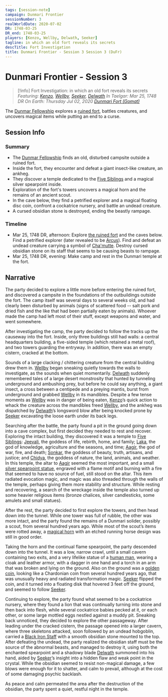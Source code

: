 ```yaml
---
tags: [session-note]
campaign: Dunmari Frontier
sessionNumber: 3
realWorldDate: 2020-07-02
DR: 1748-03-25
DR_end: 1748-03-25
players: [Kenzo, Wellby, Delwath, Seeker]
tagline: in which an old fort reveals its secrets
descTitle: Fort Investigation
title: Dunmari Frontier - Session 3 Session 3 (DuFr)
---
```

# Dunmari Frontier - Session 3

>[!info] Fort Investigation: in which an old fort reveals its secrets
> *Featuring: [Kenzo](<../../../people/pcs/dunmar-fellowship/kenzo.md>), [Wellby](<../../../people/pcs/dunmar-fellowship/wellby.md>), [Seeker](<../../../people/pcs/dunmar-fellowship/seeker.md>), [Delwath](<../../../people/pcs/dunmar-fellowship/delwath.md>)*
> *In Taelgar: Mar 25, 1748 DR*
> *On Earth: Thursday Jul 02, 2020*
> *[Dunmari Fort (Gomat)](<../../../gazetteer/greater-dunmar/dunmari-basin/dunmari-fort-gomat.md>)*

The [Dunmar Fellowship](<../../../people/pcs/dunmar-fellowship/dunmar-fellowship.md>) explores a [ruined fort](<../../../gazetteer/greater-dunmar/dunmari-basin/dunmari-fort-gomat.md>), battles creatures, and uncovers magical items while putting an end to a curse.
## Session Info
### Summary
- The [Dunmar Fellowship](<../../../people/pcs/dunmar-fellowship/dunmar-fellowship.md>) finds an old, disturbed campsite outside a ruined fort.
- Inside the fort, they encounter and defeat a giant insect-like creature, an ankheg.
- They discover a temple dedicated to the [Five Siblings](<../../../cosmology/religions/five-siblings/five-siblings.md>) and a magical silver spearpoint inside.
- Exploration of the fort's towers uncovers a magical horn and the remains of an ancient scout.
- In the cave below, they find a petrified explorer and a magical floating disc coin, confront a cockatrice nursery, and battle an undead creature.
- A cursed obsidian stone is destroyed, ending the beastly rampage.
### Timeline
- Mar 25, 1748 DR, afternoon: Explore [the ruined fort](<../../../gazetteer/greater-dunmar/dunmari-basin/dunmari-fort-gomat.md>) and the caves below. Find a petrified explorer (later revealed to be [Arcus](<../../../people/chardonians/arcus.md>)). Find and defeat an undead creature carrying a symbol of [Cha'mutte](<../../../people/extraplanar-powers/cha-mutte.md>). Destroy cursed obsidian stone on its staff that seems to be causing beasts to rampage. 
- Mar 25, 1748 DR, evening: Make camp and rest in the Dunmari temple at the fort.
## Narrative
The party decided to explore a little more before entering the ruined fort, and discovered a campsite in the foundations of the outbuildings outside the fort. The camp itself was several days to several weeks old, and had clearly been disturbed by animals (signs of scattered food -- salt pork and dried fish and the like that had been partially eaten by animals). Whoever made the camp had left most of their stuff, except weapons and water, and went somewhere. 

After investigating the camp, the party decided to follow the tracks up the causeway into the fort. Inside, only three buildings still had walls: a central headquarters building, a five-sided temple (which retained a metal roof), and two towers guarding the entryway. In addition, there was an empty cistern, cracked at the bottom. 

Sounds of a large clacking / chittering creature from the central building drew them in. [Wellby](<../../../people/pcs/dunmar-fellowship/wellby.md>) began sneaking quietly towards the walls to investigate, as the sounds when quiet momentarily. [Delwath](<../../../people/pcs/dunmar-fellowship/delwath.md>) suddenly remembered tales of a large desert monstrosity that hunted by tunneling underground and ambushing prey, but before he could say anything, a giant insect, a cross between a centipede and a preying mantis, burst from underground and grabbed [Wellby](<../../../people/pcs/dunmar-fellowship/wellby.md>) in its mandibles. Despite a few tense moments as [Wellby](<../../../people/pcs/dunmar-fellowship/wellby.md>) was in danger of being eaten, [Kenzo](<../../../people/pcs/dunmar-fellowship/kenzo.md>)’s quick action to whack the creature across the mandibles freed [Wellby](<../../../people/pcs/dunmar-fellowship/wellby.md>), and the ankheg was dispatched by [Delwath](<../../../people/pcs/dunmar-fellowship/delwath.md>)’s longsword blow after being knocked prone by [Seeker](<../../../people/pcs/dunmar-fellowship/seeker.md>) excavating the loose earth under its back legs. 

Searching after the battle, the party found a pit in the ground going down into a cave complex, but first decided they needed to rest and recover. Exploring the intact building, they discovered it was a temple to [Five Siblings](<../../../cosmology/religions/five-siblings/five-siblings.md>): [Jeevali](<../../../cosmology/gods/incorporeal-gods/dunmari/jeevali.md>), the goddess of life, rebirth, home, and family; [Laka](<../../../cosmology/gods/incorporeal-gods/dunmari/laka.md>), the god of knowledge, agriculture and the seasons, and time; [Aagir](<../../../cosmology/gods/incorporeal-gods/dunmari/aagir.md>), the god of war, fire, and death; [Sonkar](<../../../cosmology/gods/incorporeal-gods/dunmari/sonkar.md>), the goddess of beauty, truth, artisans, and justice; and [Chidya](<../../../cosmology/gods/incorporeal-gods/dunmari/chidya.md>), the goddess of nature, the land, animals, and weather. In this temple, the altar to [Aagir](<../../../cosmology/gods/incorporeal-gods/dunmari/aagir.md>) seemed the most important, and a small [silver spearpoint statue](<../treasure/treasure-from-dunmari-ruins/aagir-s-everlight.md>), engraved with a flame motif and burning with a fire that seemed to have no source of fuel, still stood on the altar. This item radiated evocation magic, and magic was also threaded through the walls of the temple, perhaps giving them more stability and structure. While resting and recovering, a search of the wreckage inside the temple also turned up some heavier religious items (bronze chalices, silver candlesticks, some amulets and small statues). 

After the rest, the party decided to first explore the towers, and then head down into the tunnel. While one tower was full of rubble, the other was more intact, and the party found the remains of a Dunmari solider, possibly a scout, from several hundred years ago. While most of the scout’s items were rotted away, a [magical horn](<../treasure/treasure-from-dunmari-ruins/horn-of-silent-alarm.md>) with an etched running horse design was still in good order. 

Taking the horn and the continual flame spearpoint, the party descended down into the tunnel. It was a low, narrow crawl, until a small cavern containing two exits, and a very lifelike statue of a [human man](<../../../people/chardonians/arcus.md>), wearing a cloak and leather armor, with a dagger in one hand and a torch in an arm that was broken and lying on the ground. Also on the ground was a [golden coin](<../treasure/treasure-from-dunmari-ruins/floating-disc-coin.md>), looking like a Chardonian coin from several hundred years ago, that was unusually heavy and radiated transformation magic. [Seeker](<../../../people/pcs/dunmar-fellowship/seeker.md>) flipped the coin, and it turned into a floating disk that hovered 3 feet off the ground, and seemed to follow [Seeker](<../../../people/pcs/dunmar-fellowship/seeker.md>).

Continuing to explore, the party found what seemed to be a cockatrice nursery, where they found a lion that was continually turning into stone and then back into flesh, while several cockatrice babies pecked at it, or each other, or some large mottled eggs nestled against a muddy pit. Sneaking back unnoticed, they decided to explore the other passageway. After leading under the cracked cistern, the passage opened into a larger cavern, where three skeletons attacked, soon followed by an undead hobgoblin, carried a [Black Iron Staff](<../treasure/treasure-from-dunmari-ruins/black-iron-staff.md>) with a smooth obsidian stone mounted to the top. After defeating the undead, the party realized the obsidian staff must be the source of the abnormal beasts, and managed to destroy it, using both the enchanted spearpoint and a shadowy blade [Delwath](<../../../people/pcs/dunmar-fellowship/delwath.md>) summoned into his hand, aided by [Seeker](<../../../people/pcs/dunmar-fellowship/seeker.md>)’s insight into a hidden flaw and weak point in the crystal. While the obsidian seemed to resist non-magical damage, a few blows were enough for it to shatter, and calm to prevail, although at the cost of some damaging psychic backlash.

As peace and calm permeated the area after the destruction of the obsidian, the party spent a quiet, restful night in the temple.
